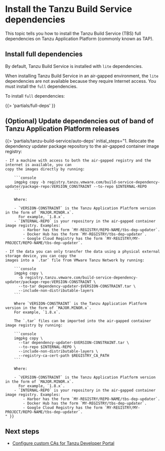 # Install the Tanzu Build Service dependencies

This topic tells you how to install the Tanzu Build Service (TBS) full dependencies
on Tanzu Application Platform (commonly known as TAP).

## <a id='full-deps'></a> Install full dependencies

By default, Tanzu Build Service is installed with `lite` dependencies.

When installing Tanzu Build Service in an air-gapped environment, the `lite` dependencies
are not available because they require Internet access.
You must install the `full` dependencies.

To install `full` dependencies:

<!-- The below partial is in the docs-tap/partials directory -->

{{> 'partials/full-deps' }}

## <a id='auto-deps-update'></a> (Optional) Update dependencies out of band of Tanzu Application Platform releases

{{> 'partials/tanzu-build-service/auto-deps' initial_steps="1. Relocate the dependency updater package repository to the air-gapped container image registry:

    - If a machine with access to both the air-gapped registry and the internet is available, you can
    copy the images directly by running:

        ```console
        imgpkg copy -b registry.tanzu.vmware.com/build-service-dependency-updater/package-repo:VERSION_CONSTRAINT --to-repo $INTERNAL-REPO
        ```

        Where:

        - `VERSION-CONSTRAINT` is the Tanzu Application Platform version in the form of `MAJOR.MINOR.x`.
          For example, `1.8.x`.
        - `INTERNAL-REPO` is your repository in the air-gapped container image registry. Examples:
            - Harbor has the form `MY-REGISTRY/REPO-NAME/tbs-dep-updater`.
            - Docker Hub has the form `MY-REGISTRY/tbs-dep-updater`.
            - Google Cloud Registry has the form `MY-REGISTRY/MY-PROJECT/REPO-NAME/tbs-dep-updater`.

    - If the data you can only transfer the data using a physical external storage device, you can copy the
    images into a `.tar` file from VMware Tanzu Network by running:

        ```console
        imgpkg copy \
          -b registry.tanzu.vmware.com/build-service-dependency-updater/package-repo:VERSION-CONSTRAINT \
          --to-tar dependency-updater-$VERSION-CONSTRAINT.tar \
          --include-non-distributable-layers
        ```

        Where `VERSION-CONSTRAINT` is the Tanzu Application Platform version in the form of `MAJOR.MINOR.x`.
        For example, `1.8.x`.

        The `.tar` files can be imported into the air-gapped container image registry by running:

        ```console
        imgpkg copy \
          --tar dependency-updater-$VERSION-CONSTRAINT.tar \
          --to-repo $INTERNAL-REPO \
          --include-non-distributable-layers \
          --registry-ca-cert-path $REGISTRY_CA_PATH
        ```

        Where:

        - `VERSION-CONSTRAINT` is the Tanzu Application Platform version in the form of `MAJOR.MINOR.x`.
          For example, `1.8.x`.
        - `INTERNAL-REPO` is your repository in the air-gapped container image registry. Examples:
            - Harbor has the form `MY-REGISTRY/REPO-NAME/tbs-dep-updater`.
            - Docker Hub has the form `MY-REGISTRY/tbs-dep-updater`.
            - Google Cloud Registry has the form `MY-REGISTRY/MY-PROJECT/REPO-NAME/tbs-dep-updater`.
    " }}

## <a id='next-steps'></a>Next steps

- [Configure custom CAs for Tanzu Developer Portal](tap-gui-non-standard-certs-offline.hbs.md)
